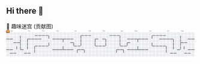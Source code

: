 ## Hi there 👋

<!--
**bossjobmatt/bossjobmatt** is a ✨ _special_ ✨ repository because its `README.md` (this file) appears on your GitHub profile.

Here are some ideas to get you started:

- 🔭 I’m currently working on ...
- 🌱 I’m currently learning ...
- 👯 I’m looking to collaborate on ...
- 🤔 I’m looking for help with ...
- 💬 Ask me about ...
- 📫 How to reach me: ...
- 😄 Pronouns: ...
- ⚡ Fun fact: ...
-->


👾 趣味迷宫 (贡献图)
<picture>
  <source media="(prefers-color-scheme: light)" srcset="https://raw.githubusercontent.com/bossjobmatt/bossjobmatt/output/pacman-contribution-graph.svg">
  <source media="(prefers-color-scheme: dark)" srcset="https://raw.githubusercontent.com/bossjobmatt/bossjobmatt/output/pacman-contribution-graph-dark.svg">
  <img alt="吃豆人风格贡献图" src="https://raw.githubusercontent.com/bossjobmatt/bossjobmatt/output/pacman-contribution-graph.svg">
</picture>
